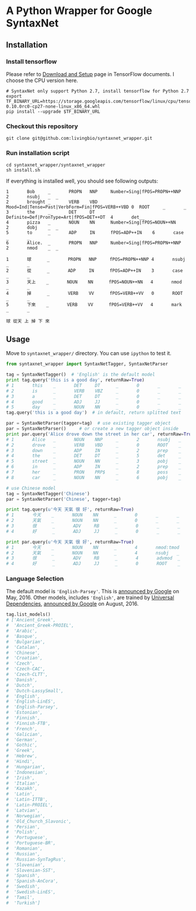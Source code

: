 # A Python Wrapper for Google SyntaxNet

## Installation

### Install tensorflow

Please refer to [Download and Setup](https://www.tensorflow.org/versions/r0.10/get_started/os_setup.html)
page in TensorFlow documents. I choose the CPU version here.

```shell-script
# SyntaxNet only support Python 2.7, install tensorflow for Python 2.7
export TF_BINARY_URL=https://storage.googleapis.com/tensorflow/linux/cpu/tensorflow-0.10.0rc0-cp27-none-linux_x86_64.whl
pip install --upgrade $TF_BINARY_URL
```

### Checkout this repository

```shell-script
git clone git@github.com:livingbio/syntaxnet_wrapper.git
```

### Run installation script

```shell-script
cd syntaxnet_wrapper/syntaxnet_wrapper
sh install.sh
```

If everything is installed well, you should see following outputs:

```
1       Bob     _       PROPN   NNP     Number=Sing|fPOS=PROPN++NNP     2       nsubj   _  _
2       brought _       VERB    VBD     Mood=Ind|Tense=Past|VerbForm=Fin|fPOS=VERB++VBD 0  ROOT     _       _
3       the     _       DET     DT      Definite=Def|PronType=Art|fPOS=DET++DT  4       det__
4       pizza   _       NOUN    NN      Number=Sing|fPOS=NOUN++NN       2       dobj    _  _
5       to      _       ADP     IN      fPOS=ADP++IN    6       case    _       _
6       Alice.  _       PROPN   NNP     Number=Sing|fPOS=PROPN++NNP     2       nmod    _  _

1       球      _       PROPN   NNP     fPOS=PROPN++NNP 4       nsubj   _       _
2       從      _       ADP     IN      fPOS=ADP++IN    3       case    _       _
3       天上    _       NOUN    NN      fPOS=NOUN++NN   4       nmod    _       _
4       掉      _       VERB    VV      fPOS=VERB++VV   0       ROOT    _       _
5       下來    _       VERB    VV      fPOS=VERB++VV   4       mark    _       _

球 從天 上 掉 下 來
```


## Usage

Move to `syntaxnet_wrapper/` directory. You can use `ipython` to test it.

```python
from syntaxnet_wrapper import SyntaxNetTagger, SyntaxNetParser

tag = SyntaxNetTagger()  # 'English' is the default model
print tag.query('this is a good day', returnRaw=True)
# 1       this    _       DET     DT      _       0       _       _       _
# 2       is      _       VERB    VBZ     _       0       _       _       _
# 3       a       _       DET     DT      _       0       _       _       _
# 4       good    _       ADJ     JJ      _       0       _       _       _
# 5       day     _       NOUN    NN      _       0       _       _       _
tag.query('this is a good day')  # in default, return splitted text

par = SyntaxNetParser(tagger=tag)  # use existing tagger object
par = SyntaxNetParser()     # or create a new tagger object inside
print par.query('Alice drove down the street in her car', returnRaw=True)
# 1       Alice   _       NOUN    NNP     _       2       nsubj   _       _
# 2       drove   _       VERB    VBD     _       0       ROOT    _       _
# 3       down    _       ADP     IN      _       2       prep    _       _
# 4       the     _       DET     DT      _       5       det     _       _
# 5       street  _       NOUN    NN      _       3       pobj    _       _
# 6       in      _       ADP     IN      _       2       prep    _       _
# 7       her     _       PRON    PRP$    _       8       poss    _       _
# 8       car     _       NOUN    NN      _       6       pobj    _       _

# use Chinese model
tag = SyntaxNetTagger('Chinese')
par = SyntaxNetParser('Chinese', tagger=tag)

print tag.query(u'今天 天氣 很 好', returnRaw=True)
# 1       今天    _       NOUN    NN      _       0       _       _       _
# 2       天氣    _       NOUN    NN      _       0       _       _       _
# 3       很      _       ADV     RB      _       0       _       _       _
# 4       好      _       ADJ     JJ      _       0       _       _       _

print par.query(u'今天 天氣 很 好', returnRaw=True)
# 1       今天    _       NOUN    NN      _       4       nmod:tmod       _       _
# 2       天氣    _       NOUN    NN      _       4       nsubj   _       _
# 3       很      _       ADV     RB      _       4       advmod  _       _
# 4       好      _       ADJ     JJ      _       0       ROOT    _       _
```

### Language Selection

The default model is `'English-Parsey'`. This is
[announced by Google](https://research.googleblog.com/2016/05/announcing-syntaxnet-worlds-most.html)
on May, 2016.
Other models, includes `'English'`, are trained by [Universal Dependencies](http://universaldependencies.org/),
[announced by Google](https://research.googleblog.com/2016/08/meet-parseys-cousins-syntax-for-40.html)
on August, 2016.

```python
tag.list_models()
# ['Ancient_Greek',
#  'Ancient_Greek-PROIEL',
#  'Arabic',
#  'Basque',
#  'Bulgarian',
#  'Catalan',
#  'Chinese',
#  'Croatian',
#  'Czech',
#  'Czech-CAC',
#  'Czech-CLTT',
#  'Danish',
#  'Dutch',
#  'Dutch-LassySmall',
#  'English',
#  'English-LinES',
#  'English-Parsey',
#  'Estonian',
#  'Finnish',
#  'Finnish-FTB',
#  'French',
#  'Galician',
#  'German',
#  'Gothic',
#  'Greek',
#  'Hebrew',
#  'Hindi',
#  'Hungarian',
#  'Indonesian',
#  'Irish',
#  'Italian',
#  'Kazakh',
#  'Latin',
#  'Latin-ITTB',
#  'Latin-PROIEL',
#  'Latvian',
#  'Norwegian',
#  'Old_Church_Slavonic',
#  'Persian',
#  'Polish',
#  'Portuguese',
#  'Portuguese-BR',
#  'Romanian',
#  'Russian',
#  'Russian-SynTagRus',
#  'Slovenian',
#  'Slovenian-SST',
#  'Spanish',
#  'Spanish-AnCora',
#  'Swedish',
#  'Swedish-LinES',
#  'Tamil',
#  'Turkish']
```
